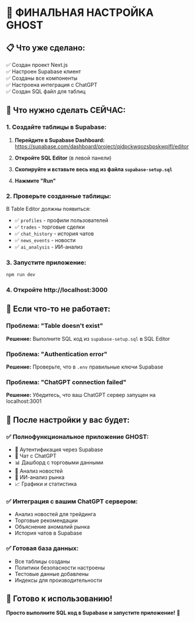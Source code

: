 # 🎯 ФИНАЛЬНАЯ НАСТРОЙКА GHOST

## 📋 Что уже сделано:
✅ Создан проект Next.js  
✅ Настроен Supabase клиент  
✅ Созданы все компоненты  
✅ Настроена интеграция с ChatGPT  
✅ Создан SQL файл для таблиц  

## 🚀 Что нужно сделать СЕЙЧАС:

### 1. Создайте таблицы в Supabase:
1. **Перейдите в Supabase Dashboard:**
   https://supabase.com/dashboard/project/qjdpckwqozsbpskwplfl/editor

2. **Откройте SQL Editor** (в левой панели)

3. **Скопируйте и вставьте весь код из файла `supabase-setup.sql`**

4. **Нажмите "Run"**

### 2. Проверьте созданные таблицы:
В Table Editor должны появиться:
- ✅ `profiles` - профили пользователей
- ✅ `trades` - торговые сделки  
- ✅ `chat_history` - история чатов
- ✅ `news_events` - новости
- ✅ `ai_analysis` - ИИ-анализ

### 3. Запустите приложение:
```bash
npm run dev
```

### 4. Откройте http://localhost:3000

## 🔧 Если что-то не работает:

### Проблема: "Table doesn't exist"
**Решение:** Выполните SQL код из `supabase-setup.sql` в SQL Editor

### Проблема: "Authentication error"
**Решение:** Проверьте, что в `.env` правильные ключи Supabase

### Проблема: "ChatGPT connection failed"
**Решение:** Убедитесь, что ваш ChatGPT сервер запущен на localhost:3001

## 🎉 После настройки у вас будет:

### ✅ Полнофункциональное приложение GHOST:
- 🔐 Аутентификация через Supabase
- 💬 Чат с ChatGPT
- 📊 Дашборд с торговыми данными
- 📰 Анализ новостей
- 🤖 ИИ-анализ рынка
- 📈 Графики и статистика

### ✅ Интеграция с вашим ChatGPT сервером:
- Анализ новостей для трейдинга
- Торговые рекомендации
- Объяснение аномалий рынка
- История чатов в Supabase

### ✅ Готовая база данных:
- Все таблицы созданы
- Политики безопасности настроены
- Тестовые данные добавлены
- Индексы для производительности

## 🚀 Готово к использованию!

**Просто выполните SQL код в Supabase и запустите приложение!** 🎯 